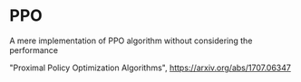 # PPO

A mere implementation of PPO algorithm without considering the performance

"Proximal Policy Optimization Algorithms", https://arxiv.org/abs/1707.06347
